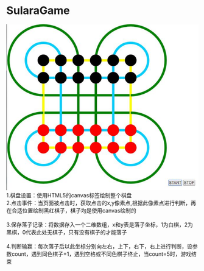 # SularaGame
![image](https://github.com/xiugangzhang/SularaGame/blob/master/preview.jpg)
 1.棋盘设置：使用HTML5的canvas标签绘制整个棋盘<br>
 2.点击事件：当页面被点击时，获取点击的x,y像素点,根据此像素点进行判断，再在合适位置绘制黑红棋子，棋子均是使用canvas绘制的<br>      
 3.保存落子记录：将数据存入一个二维数组，x和y表是落子坐标，1为白棋，2为黑棋，0代表此处无棋子，只有没有棋子的才能落子<br>      
 4.判断输赢：每次落子后以此坐标分别向左右，上下，右下，右上进行判断，设参数count，遇到同色棋子+1，遇到空格或不同色棋子终止，当count=5时，游戏结束<br>
